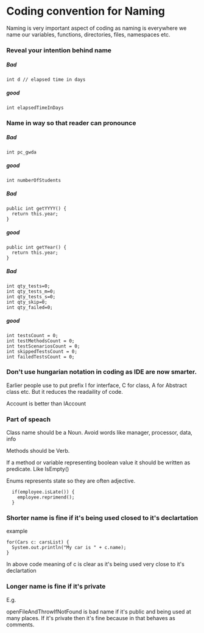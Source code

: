 # Coding convention for Naming
Naming is very important aspect of coding as naming is everywhere we name our variables, functions, directories, files, namespaces etc.

### Reveal your intention behind name

##### Bad
```
int d // elapsed time in days
```

##### good
```
int elapsedTimeInDays
```
### Name in way so that reader can pronounce

##### Bad
```
int pc_gwda
```

##### good
```
int numberOfStudents
```

#####  Bad
```
public int getYYYY() {
  return this.year;
}
```

##### good
```
public int getYear() {
  return this.year;
}
```

##### Bad
```
int qty_tests=0;
int qty_tests_m=0;
int qty_tests_s=0;
int qty_skip=0;
int qty_failed=0;
```

##### good
```
int testsCount = 0;
int testMethodsCount = 0;
int testScenariosCount = 0;
int skippedTestsCount = 0;
int failedTestsCount = 0;
```

### Don't use hungarian notation in coding as IDE are now smarter.
Earlier people use to put prefix I for interface, C for class, A for Abstract class etc. But it reduces the readaility of code.

Account is better than IAccount

### Part of speach
Class name should be a Noun. Avoid words like manager, processor, data, info

Methods should be Verb.

If a method or variable representing boolean value it should be written as predicate. Like IsEmpty()

Enums represents state so they are often adjective.

```
  if(employee.isLate()) {
    employee.reprimend();
  }
```

### Shorter name is fine if it's being used closed to it's declartation
example
```
for(Cars c: carsList) {
  System.out.println("My car is " + c.name);
}
```

In above code meaning of c is clear as it's being used very close to it's declartation

### Longer name is fine if it's private
E.g.

openFileAndThrowIfNotFound is bad name if it's public and being used at many places. If it's private then it's fine because in that behaves as comments.
